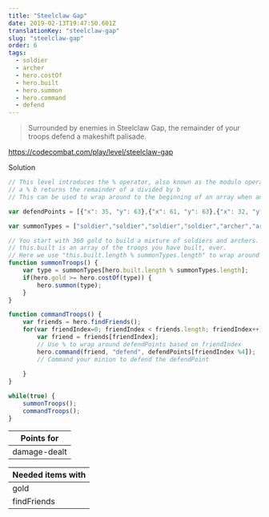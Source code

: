 ```yaml
---
title: "Steelclaw Gap"
date: 2019-02-13T19:47:50.601Z
translationKey: "steelclaw-gap"
slug: "steelclaw-gap"
order: 6
tags:
  - soldier
  - archer
  - hero.costOf
  - hero.built
  - hero.summon
  - hero.command
  - defend
---
```


> Surrounded by enemies in Steelclaw Gap, the remainder of your troops defend a makeshift palisade.

https://codecombat.com/play/level/steelclaw-gap

Solution

```javascript
// This level introduces the % operator, also known as the modulo operator.
// a % b returns the remainder of a divided by b
// This can be used to wrap around to the beginning of an array when an index might be greater than the length

var defendPoints = [{"x": 35, "y": 63},{"x": 61, "y": 63},{"x": 32, "y": 26},{"x": 64, "y": 26}];

var summonTypes = ["soldier","soldier","soldier","soldier","archer","archer","archer","archer"];

// You start with 360 gold to build a mixture of soldiers and archers.
// this.built is an array of the troops you have built, ever.
// Here we use "this.built.length % summonTypes.length" to wrap around the summonTypes array
function summonTroops() {
    var type = summonTypes[hero.built.length % summonTypes.length];
    if(hero.gold >= hero.costOf(type)) {
        hero.summon(type);
    }
}

function commandTroops() {
    var friends = hero.findFriends();
    for(var friendIndex=0; friendIndex < friends.length; friendIndex++) {
        var friend = friends[friendIndex];
        // Use % to wrap around defendPoints based on friendIndex
        hero.command(friend, "defend", defendPoints[friendIndex %4]);
        // Command your minion to defend the defendPoint
        
    }
}

while(true) {
    summonTroops();
    commandTroops();
}

```

Points for |
--- |
damage-dealt |

Needed items with |
--- |
gold |
findFriends |


